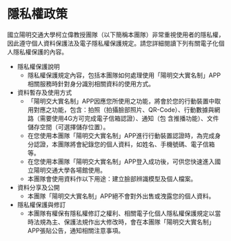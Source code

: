# 隱私權政策

國立陽明交通大學柯立偉教授團隊（以下簡稱本團隊）非常重視使用者的隱私權，因此遵守個人資料保護法及電子隱私權保護規定。請您詳細閱讀下列有關電子化個人隱私權保護的內容。
- 隱私權保護說明
    - 隱私權保護規定內容，包括本團隊如何處理使用「陽明交大實名制」APP相關服務時針對身分識別相關資料的使用方式。
- 資料暫存及使用方式
    - 「陽明交大實名制」APP因應您所使用之功能，將會於您的行動裝置中取用對應之功能，包含：拍照（拍攝臉部照片、QR-Code）、行動數據與網路（需要使用4G方可完成電子信箱認證）、通知（包         含推播功能）、文件儲存空間（可選擇儲存位置）。
    - 在您使用本團隊「陽明交大實名制」APP進行行動裝置認證時，為完成身分認證，本團隊將會紀錄您的個人資料，如姓名、手機號碼、電子信箱等。
    - 在您使用本團隊「陽明交大實名制」APP登入成功後，可供您快速進入國立陽明交通大學各場館使用。
    - 本團隊會使用資料作以下用途：建立臉部辨識模型及個人檔案。
- 資料分享及公開
    - 本團隊「陽明交大實名制」APP絕不會對外出售或洩露您的個人資料。
- 隱私權保護與修訂
    - 本團隊有權保有隱私權修訂之權利、相關電子化個人隱私權保護規定以當時法規為主、保護法規作出大修改時，會在本團隊「陽明交大實名制」APP張貼公告，通知相關注意事項。
